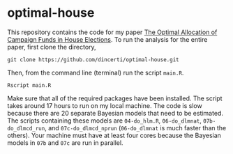# optimal-house
This repository contains the code for my paper [The Optimal Allocation of Campaign Funds
in House Elections](http://devinincerti.com/papers/optimal_house.pdf). To run the analysis for the entire paper, first clone the directory,

```
git clone https://github.com/dincerti/optimal-house.git

```
Then, from the command line (terminal) run the script `main.R`.

````
Rscript main.R
````

Make sure that all of the required packages have been installed. The script takes around 17 hours to run on my local machine. The code is slow because there are 20 separate Bayesian models that need to be estimated. The scripts containing these models are `04-do_hlm.R`, `06-do_dlmnat`, `07b-do_dlmcd_run`, and `07c-do_dlmcd_nprun` (`06-do_dlmnat` is much faster than the others). Your machine must have at least four cores because the Bayesian models in `07b` and `07c` are run in parallel.

